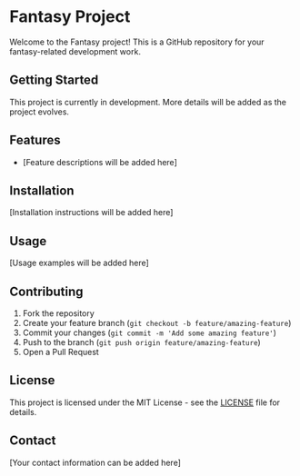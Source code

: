# Fantasy Project

Welcome to the Fantasy project! This is a GitHub repository for your fantasy-related development work.

## Getting Started

This project is currently in development. More details will be added as the project evolves.

## Features

- [Feature descriptions will be added here]

## Installation

[Installation instructions will be added here]

## Usage

[Usage examples will be added here]

## Contributing

1. Fork the repository
2. Create your feature branch (`git checkout -b feature/amazing-feature`)
3. Commit your changes (`git commit -m 'Add some amazing feature'`)
4. Push to the branch (`git push origin feature/amazing-feature`)
5. Open a Pull Request

## License

This project is licensed under the MIT License - see the [LICENSE](LICENSE) file for details.

## Contact

[Your contact information can be added here] 